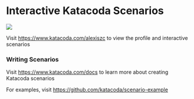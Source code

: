 # Interactive Katacoda Scenarios

[![](http://shields.katacoda.com/katacoda/alexiszc/count.svg)](https://www.katacoda.com/alexiszc "Get your profile on Katacoda.com")

Visit https://www.katacoda.com/alexiszc to view the profile and interactive scenarios

### Writing Scenarios
Visit https://www.katacoda.com/docs to learn more about creating Katacoda scenarios

For examples, visit https://github.com/katacoda/scenario-example
